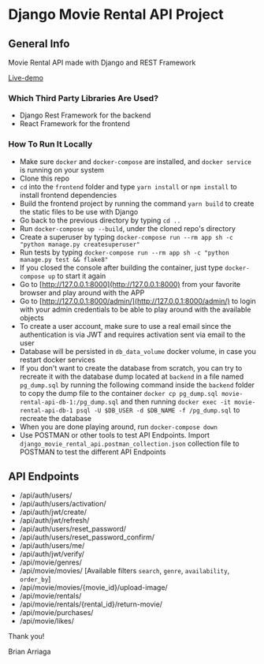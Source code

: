 # Django Movie Rental API Project

## General Info

Movie Rental API made with Django and REST Framework

[Live-demo](http://django-rental-movie-app.herokuapp.com)

### Which Third Party Libraries Are Used?

- Django Rest Framework for the backend
- React Framework for the frontend

### How To Run It Locally

- Make sure `docker` and `docker-compose` are installed, and `docker service` is running on your system
- Clone this repo
- `cd` into the `frontend` folder and type `yarn install` or `npm install` to install frontend dependencies
- Build the frontend project by running the command `yarn build` to create the static files to be use with Django
- Go back to the previous directory by typing `cd ..`
- Run `docker-compose up --build`, under the cloned repo's directory
- Create a superuser by typing `docker-compose run --rm app sh -c "python manage.py createsuperuser"`
- Run tests by typing `docker-compose run --rm app sh -c "python manage.py test && flake8"`
- If you closed the console after building the container, just type `docker-compose up` to start it again
- Go to [http://127.0.0.1:8000](http://127.0.0.1:8000) from your favorite browser and play around with the APP
- Go to [http://127.0.0.1:8000/admin/](http://127.0.0.1:8000/admin/) to login with your admin credentials to be able to play around with the available objects
- To create a user account, make sure to use a real email since the authentication is via JWT and requires activation sent via email to the user
- Database will be persisted in `db_data_volume` docker volume, in case you restart docker services
- If you don't want to create the database from scratch, you can try to recreate it with the database dump located at `backend` in a file named `pg_dump.sql` by running the following command inside the `backend` folder to copy the dump file to the container `docker cp pg_dump.sql movie-rental-api-db-1:/pg_dump.sql` and then running `docker exec -it movie-rental-api-db-1 psql -U $DB_USER -d $DB_NAME -f /pg_dump.sql` to recreate the database
- When you are done playing around, run `docker-compose down`
- Use POSTMAN or other tools to test API Endpoints. Import `django_movie_rental_api.postman_collection.json` collection file to POSTMAN to test the different API Endpoints

## API Endpoints

- /api/auth/users/
- /api/auth/users/activation/
- /api/auth/jwt/create/
- /api/auth/jwt/refresh/
- /api/auth/users/reset_password/
- /api/auth/users/reset_password_confirm/
- /api/auth/users/me/
- /api/auth/jwt/verify/
- /api/movie/genres/
- /api/movie/movies/ [Available filters `search`, `genre`, `availability`, `order_by`]
- /api/movie/movies/{movie_id}/upload-image/
- /api/movie/rentals/
- /api/movie/rentals/{rental_id}/return-movie/
- /api/movie/purchases/
- /api/movie/likes/

Thank you!

Brian Arriaga
